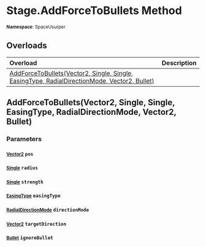 # Stage.AddForceToBullets Method

<small>**Namespace**: SpaceUsurper</small>

## Overloads

<div markdown="1" class="member-table">

| Overload | Description |
| :------- | ----------- |
| [AddForceToBullets(Vector2, Single, Single, EasingType, RadialDirectionMode, Vector2, Bullet)](#Vector2_Single_Single_EasingType_RadialDirectionMode_Vector2_Bullet_) |  | 

</div>

## AddForceToBullets(Vector2, Single, Single, EasingType, RadialDirectionMode, Vector2, Bullet)
### Parameters
#### <small>[Vector2](https://docs.unity3d.com/ScriptReference/Vector2.html)</small> `pos`

#### <small>[Single](https://docs.microsoft.com/en-us/dotnet/api/system.single?view=netframework-4.5)</small> `radius`

#### <small>[Single](https://docs.microsoft.com/en-us/dotnet/api/system.single?view=netframework-4.5)</small> `strength`

#### <small>[EasingType](../EasingType.md)</small> `easingType`

#### <small>[RadialDirectionMode](../RadialDirectionMode.md)</small> `directionMode`

#### <small>[Vector2](https://docs.unity3d.com/ScriptReference/Vector2.html)</small> `targetDirection`

#### <small>[Bullet](../Bullet.md)</small> `ignoreBullet`

